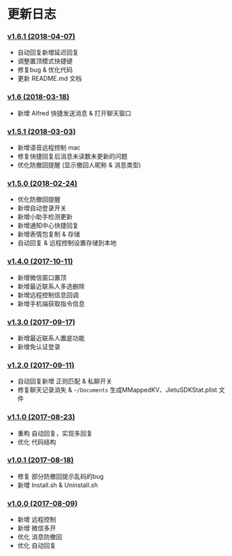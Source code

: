 # 更新日志 

### [v1.6.1 (2018-04-07)](https://github.com/TKkk-iOSer/WeChatPlugin-MacOS/releases/tag/v1.6.1)

* 自动回复新增延迟回复
* 调整置顶模式快捷键
* 修复bug & 优化代码
* 更新 README.md 文档 

### [v1.6 (2018-03-18)](https://github.com/TKkk-iOSer/WeChatPlugin-MacOS/releases/tag/v1.6)

* 新增 Alfred 快捷发送消息 & 打开聊天窗口
 
### [v1.5.1 (2018-03-03)](https://github.com/TKkk-iOSer/WeChatPlugin-MacOS/releases/tag/v1.5.1)

* 新增语音远程控制 mac
* 修复快捷回复后消息未读数未更新的问题
* 优化防撤回提醒 (显示撤回人昵称 & 消息类型)

### [v1.5.0 (2018-02-24)](https://github.com/TKkk-iOSer/WeChatPlugin-MacOS/releases/tag/v1.5.0)

* 优化防撤回提醒
* 新增自动登录开关
* 新增小助手检测更新
* 新增通知中心快捷回复
* 新增表情包复制 & 存储
* 自动回复 & 远程控制设置存储到本地

### [v1.4.0 (2017-10-11)](https://github.com/TKkk-iOSer/WeChatPlugin-MacOS/releases/tag/v1.4.0)

* 新增微信窗口置顶
* 新增最近联系人多选删除
* 新增远程控制信息回调
* 新增手机端获取指令信息

### [v1.3.0 (2017-09-17)](https://github.com/TKkk-iOSer/WeChatPlugin-MacOS/releases/tag/v1.3.0)

* 新增最近联系人置底功能
* 新增免认证登录

### [v1.2.0 (2017-09-11)](https://github.com/TKkk-iOSer/WeChatPlugin-MacOS/releases/tag/v1.2.0)

* 自动回复新增 正则匹配 & 私聊开关
* 修复聊天记录消失 & `~/Documents` 生成MMappedKV、JietuSDKStat.plist 文件


### [v1.1.0 (2017-08-23)](https://github.com/TKkk-iOSer/WeChatPlugin-MacOS/releases/tag/v1.1.0)

* 重构 自动回复，实现多回复
* 优化 代码结构

### [v1.0.1 (2017-08-18)](https://github.com/TKkk-iOSer/WeChatPlugin-MacOS/releases/tag/v1.0.1)

* 修复 部分防撤回提示乱码的bug
* 新增 Install.sh  & Uninstall.sh   

### [v1.0.0 (2017-08-09)](https://github.com/TKkk-iOSer/WeChatPlugin-MacOS/releases/tag/v1.0.0)

* 新增 远程控制
* 新增 微信多开
* 优化 消息防撤回
* 优化 自动回复


